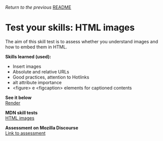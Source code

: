 <span><i>Return to the previous</i> <a href="https://github.com/alexandre-j-dev/Mozilla-Developer-Network-HTML/tree/main/Test%20your%20skills_%20HTML%20images"> README</a></span>

<h1>Test your skills: HTML images</h1>

<p> The aim of this skill test is to assess whether you understand images and how to embed them in HTML. </p>

<strong>Skills learned (used):</strong>
<ul>  
<li>Insert images</li>
<li>Absolute and relative URLs</li>
<li>Good practices, attention to Hotlinks</li>
<li>alt attribute importance</li>
<li> &lt;figure&gt; e &lt;figcaption&gt; elements for captioned contents</li>
</ul>

<strong>See it below</strong><br>
<a href="https://htmlpreview.github.io/?https://github.com/alexandre-j-dev/Mozilla-Developer-Network-HTML/blob/main/Test%20your%20skills_%20HTML%20images/index.html"> Render </a><br>

<strong>MDN skill tests</strong><br>
<a href="https://developer.mozilla.org/en-US/docs/Learn/HTML/Multimedia_and_embedding/Images_in_HTML/Test_your_skills:_HTML_images"> HTML images </a>

<strong>Assessment on Mozilla Discourse</strong><br>
<a href="https://discourse.mozilla.org/t/assessment-wanted-for-html-images-task/107035">Link to assessment </a>
